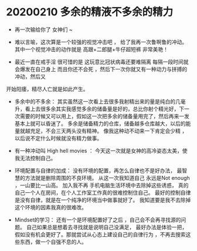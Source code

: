 
# 20200210 多余的精液不多余的精力

- 再一次输给你了 女神们 ~  

- 难以言喻，这次算是一个较强的视觉冲击吧 ， 给了我再一次鲁啊鲁的冲动。 其中一个视觉冲击的动作就是 高跟+二郎腿+牛仔超短裤 非常美艳！

- 最近一直在戒手淫 很可惜的是 这玩意比冠状病毒还要难隔离 每隔一段时间就会爆发在自己身上 而且你还不会死 ，然后下一次你就又有一种动力与拼搏的冲动，然后又

开始阳痿，精尽人亡就是如此产生。

- 多余中的不多余： 其实虽然这一次看上去很多我射精出来的量是纯白的几毫升，看上去很多余其实我感觉多余的储备量是好的，总比你射个精光好，下一次需要的时候又可以用上，假如这一次把多余的储备量用完了，然后再来一发基本上就可以昏迷了。   多余是储备精力的仓库，储备越多仓库越大，以后的能量就越充足，不会三天两头没有精神。  像我这种动不动来一下肯定会少精 ， 以后说不定什么时候就没有精力做事。 

- 有一种冲动叫 High hell movies ： 今天这一次就是女神的高冷姿态太美，使我无法控制自己。 

- 环境配置与自律的加成： 没有环境的配置，再怎么自律也不是好办法， 最智慧的方法就是删除周围的不良环境。 从这一次我知道自己 永远是Not enough ，一山要比一山高。 加入我不再 手机电脑生活环境中去除掉这些诱惑， 真的自己一个人在房间，在个人工作室工作真的很难控制住自己。  最好的控制自律是没有自律，就是在一个纯净的环境当中做事就好了。  我知道要是我不去除掉这个环境的因素我真的很难改。

- Mindset的学习：  还有一个是环境配置好了之后 ，自己会不会再寻找源的问题。  自己如果总是想着去寻找就是说明自己没满足， 最好办法是体验一把，假如没有机会更好了。那就尝试从心态上建设自己的自律行为 ，不再去搜索这些东西，做一个自强不息的人。





